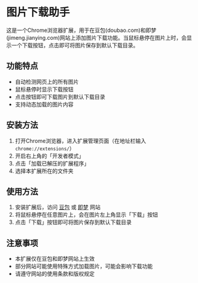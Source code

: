 # 图片下载助手

这是一个Chrome浏览器扩展，用于在豆包(doubao.com)和即梦(jimeng.jianying.com)网站上添加图片下载功能。当鼠标悬停在图片上时，会显示一个下载按钮，点击即可将图片保存到默认下载目录。

## 功能特点

- 自动检测网页上的所有图片
- 鼠标悬停时显示下载按钮
- 点击按钮即可下载图片到默认下载目录
- 支持动态加载的图片内容

## 安装方法

1. 打开Chrome浏览器，进入扩展管理页面（在地址栏输入 `chrome://extensions/`）
2. 开启右上角的「开发者模式」
3. 点击「加载已解压的扩展程序」
4. 选择本扩展所在的文件夹

## 使用方法

1. 安装扩展后，访问 [豆包](https://www.doubao.com/) 或 [即梦](https://jimeng.jianying.com/) 网站
2. 将鼠标悬停在任意图片上，会在图片左上角显示「下载」按钮
3. 点击「下载」按钮即可将图片保存到默认下载目录

## 注意事项

- 本扩展仅在豆包和即梦网站上生效
- 部分网站可能使用特殊方式加载图片，可能会影响下载功能
- 请遵守网站的使用条款和版权规定